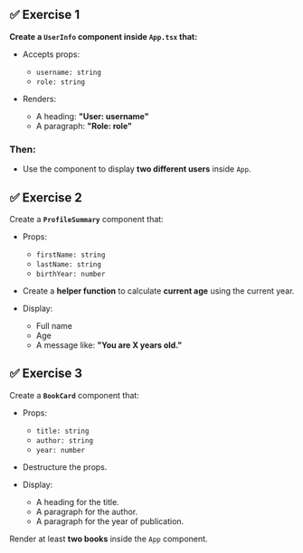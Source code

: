 ## ✅ **Exercise 1**

**Create a `UserInfo` component inside `App.tsx` that:**

* Accepts props:

  * `username: string`
  * `role: string`
* Renders:

  * A heading: **"User: username"**
  * A paragraph: **"Role: role"**

### Then:

* Use the component to display **two different users** inside `App`.


## ✅ **Exercise 2**

Create a **`ProfileSummary`** component that:

* Props:

  * `firstName: string`
  * `lastName: string`
  * `birthYear: number`
* Create a **helper function** to calculate **current age** using the current year.
* Display:

  * Full name
  * Age
  * A message like: **"You are X years old."**


## ✅ **Exercise 3**

Create a **`BookCard`** component that:

* Props:

  * `title: string`
  * `author: string`
  * `year: number`
* Destructure the props.
* Display:

  * A heading for the title.
  * A paragraph for the author.
  * A paragraph for the year of publication.

Render at least **two books** inside the `App` component.